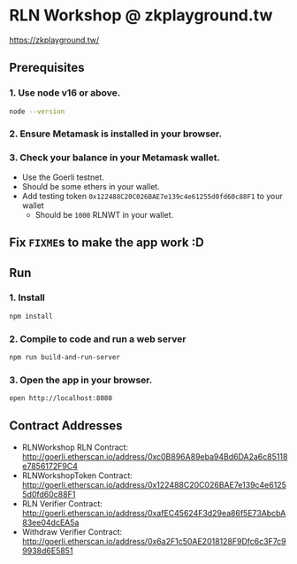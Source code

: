 # RLN Workshop @ zkplayground.tw

https://zkplayground.tw/

## Prerequisites
### 1. Use node v16 or above.
```bash
node --version
```

### 2. Ensure Metamask is installed in your browser.

### 3. Check your balance in your Metamask wallet.
- Use the Goerli testnet.
- Should be some ethers in your wallet.
- Add testing token `0x122488C20C026BAE7e139c4e61255d0fd60c88F1` to your wallet
  - Should be `1000` RLNWT in your wallet.

## Fix `FIXME`s to make the app work :D

## Run

### 1. Install
```bash
npm install
```

### 2. Compile to code and run a web server

```bash
npm run build-and-run-server
```

### 3. Open the app in your browser.
```bash
open http://localhost:8080
```

## Contract Addresses
- RLNWorkshop RLN Contract: http://goerli.etherscan.io/address/0xc0B896A89eba94Bd6DA2a6c85118e7856172F9C4
- RLNWorkshopToken Contract: http://goerli.etherscan.io/address/0x122488C20C026BAE7e139c4e61255d0fd60c88F1
- RLN Verifier Contract: http://goerli.etherscan.io/address/0xafEC45624F3d29ea86f5E73AbcbA83ee04dcEA5a
- Withdraw Verifier Contract: http://goerli.etherscan.io/address/0x6a2F1c50AE2018128F9Dfc6c3F7c99938d6E5851
